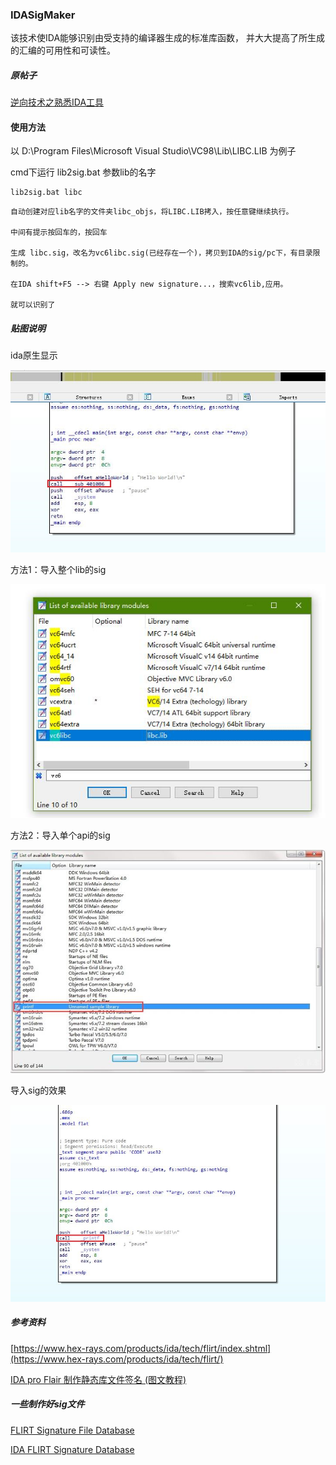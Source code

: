

### IDASigMaker

该技术使IDA能够识别由受支持的编译器生成的标准库函数， 并大大提高了所生成的汇编的可用性和可读性。

##### 原帖子

[逆向技术之熟悉IDA工具](https://bbs.pediy.com/thread-224499.htm)


#### 使用方法

以 D:\Program Files\Microsoft Visual Studio\VC98\Lib\LIBC.LIB 为例子

cmd下运行  lib2sig.bat  参数lib的名字

```
lib2sig.bat libc
```

```
自动创建对应lib名字的文件夹libc_objs，将LIBC.LIB拷入，按任意键继续执行。

中间有提示按回车的，按回车

生成 libc.sig，改名为vc6libc.sig(已经存在一个)，拷贝到IDA的sig/pc下，有目录限制的。

在IDA shift+F5 --> 右键 Apply new signature...，搜索vc6lib,应用。

就可以识别了
```


##### 贴图说明

ida原生显示

![IDA原生显示](./1.jpg)


方法1：导入整个lib的sig
 
![vc6libc.jpg](vc6libc.jpg)


方法2：导入单个api的sig

![导入的sig](./2.jpg)

 
导入sig的效果

![sig导入后的效果](3.jpg)



##### 参考资料

[https://www.hex-rays.com/products/ida/tech/flirt/index.shtml](https://www.hex-rays.com/products/ida/tech/flirt/)


[IDA pro Flair 制作静态库文件签名 (图文教程)](https://blog.csdn.net/cwg2552298/article/details/81749521)


##### 一些制作好sig文件

[FLIRT Signature File Database](https://github.com/Maktm/FLIRTDB)


[IDA FLIRT Signature Database](https://github.com/push0ebp/sig-database)








